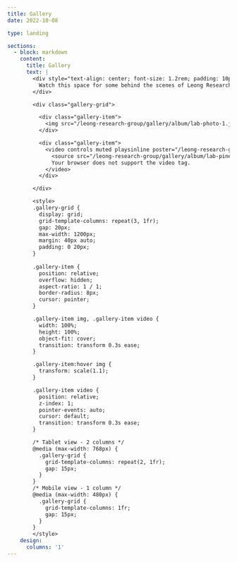 ```yaml
---
title: Gallery
date: 2022-10-08

type: landing

sections:
  - block: markdown
    content:
      title: Gallery
      text: |
        <div style="text-align: center; font-size: 1.2rem; padding: 10px 0 40px 0; color: #666;">
          Watch this space for some behind the scenes of Leong Research Group in action!
        </div>

        <div class="gallery-grid">

          <div class="gallery-item">
            <img src="/leong-research-group/gallery/album/lab-photo-1.jpg" alt="New lab space">
          </div>

          <div class="gallery-item">
            <video controls muted playsinline poster="/leong-research-group/gallery/album/pineapple-roll-screenshot.jpg">
              <source src="/leong-research-group/gallery/album/lab-pineapple-roll.mp4" type="video/mp4">
              Your browser does not support the video tag.
            </video>
          </div>

        </div>

        <style>
        .gallery-grid {
          display: grid;
          grid-template-columns: repeat(3, 1fr);
          gap: 20px;
          max-width: 1200px;
          margin: 40px auto;
          padding: 0 20px;
        }
        
        .gallery-item {
          position: relative;
          overflow: hidden;
          aspect-ratio: 1 / 1;
          border-radius: 8px;
          cursor: pointer;
        }

        .gallery-item img, .gallery-item video {
          width: 100%;
          height: 100%;
          object-fit: cover;
          transition: transform 0.3s ease;
        }

        .gallery-item:hover img {
          transform: scale(1.1);
        }

        .gallery-item video {
          position: relative;
          z-index: 1;
          pointer-events: auto;
          cursor: default;
          transition: transform 0.3s ease;
        }

        /* Tablet view - 2 columns */
        @media (max-width: 768px) {
          .gallery-grid {
            grid-template-columns: repeat(2, 1fr);
            gap: 15px;
          }
        }
        /* Mobile view - 1 column */
        @media (max-width: 480px) {
          .gallery-grid {
            grid-template-columns: 1fr;
            gap: 15px;
          }
        }
        </style>
    design:
      columns: '1'
---
```

